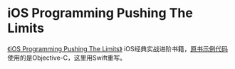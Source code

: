 #  iOS Programming Pushing The Limits
[《iOS Programming Pushing The Limits》](https://book.douban.com/subject/25976913/) iOS经典实战进阶书籍，[原书示例代码](https://github.com/iosptl/ios7ptl)使用的是Objective-C，这里用Swift重写。



